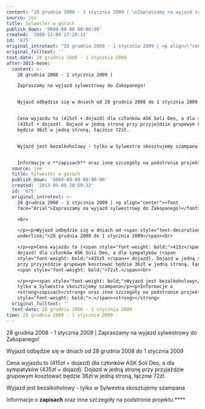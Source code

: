 ```yaml
---
content: "28 grudnia 2008 - 1 stycznia 2009 | \nZapraszamy na wyjazd sylwestrowy do Zakopanego!\n\nWyjazd odbędzie się w dniach od 28 grudnia 2008 do 1 stycznia 2009\n\nCena wyjazdu to (415zł + dojazd) dla członków ASK Soli Deo, a dla sympatyków (435zł + dojazd). Dojazd w jedną stronę przy przyjeździe grupowym kosztować będzie 36zł w jedną stroną, łącznie 72zł.\n\nWyjazd jest bezalkoholowy - tylko w Sylwestra skosztujemy szampana\n\nInformacje o **zapisach** oraz inne szczegóły na podstronie projektu.****\n\n<!--CONTENT FROM OLD SERVER (jos before 2013): 28 grudnia 2008 - 1 stycznia 2009 | \nZapraszamy na wyjazd sylwestrowy do Zakopanego!\n\r\n\n\r\nWyjazd odbędzie się w dniach od 28 grudnia 2008 do 1 stycznia 2009\n\r\nCena wyjazdu to (415zł + dojazd) dla członków ASK Soli Deo, a dla sympatyków (435zł + dojazd). Dojazd w jedną stronę przy przyjeździe grupowym kosztować będzie 36zł w jedną stroną, łącznie 72zł.\n\r\nWyjazd jest bezalkoholowy - tylko w Sylwestra skosztujemy szampana\n\nInformacje o **zapisach** oraz inne szczegóły na podstronie projektu.****          \n-->"
source: jos
title: Sylwester w górach
publish_down: '0000-00-00 00:00:00'
created: '2008-11-04 17:20:31'
id: '675'
original_introtext: "28 grudnia 2008 - 1 stycznia 2009 | <p align=\"center\"><font face=\"Arial\">Zapraszamy na wyjazd sylwestrowy do Zakopanego!</font><br>\r\n<br>\r\n</p><p>Wyjazd odbędzie się w dniach od <span style=\"text-decoration: underline;\">28 grudnia 2008 do 1 stycznia 2009</span><br>\r\n</p><p>Cena wyjazdu to (<span style=\"font-weight: bold;\">415z</span>ł + dojazd) dla członków ASK Soli Deo, a dla sympatyków (<span style=\"font-weight: bold;\">435zł </span>+ dojazd). Dojazd w jedną stronę przy przyjeździe grupowym kosztować będzie 36zł w jedną stroną, łącznie <span style=\"font-weight: bold;\">72zł.</span><br>\r\n</p><p><span style=\"font-weight: bold;\">Wyjazd jest bezalkoholowy</span> - tylko w Sylwestra skosztujemy szampana</p><p>Informacje o <strong>zapisach</strong> oraz inne szczegóły na podstronie projektu<span style=\"font-weight: bold;\">.</span><strong></strong>          "
original_fulltext: ''
text-date: 28 grudnia 2008 - 1 stycznia 2009
after-2013-move:
  content: >-
    28 grudnia 2008 - 1 stycznia 2009 | 

    Zapraszamy na wyjazd sylwestrowy do Zakopanego!


    Wyjazd odbędzie się w dniach od 28 grudnia 2008 do 1 stycznia 2009


    Cena wyjazdu to (415zł + dojazd) dla członków ASK Soli Deo, a dla sympatyków
    (435zł + dojazd). Dojazd w jedną stronę przy przyjeździe grupowym kosztować
    będzie 36zł w jedną stroną, łącznie 72zł.


    Wyjazd jest bezalkoholowy - tylko w Sylwestra skosztujemy szampana


    Informacje o **zapisach** oraz inne szczegóły na podstronie projektu.****
  source: jom
  title: Sylwester w górach
  publish_down: '0000-00-00 00:00:00'
  created: '2013-05-08 20:59:32'
  id: '675'
  original_introtext: >-
    28 grudnia 2008 - 1 stycznia 2009 | <p align="center"><font
    face="Arial">Zapraszamy na wyjazd sylwestrowy do Zakopanego!</font><br>

    <br>

    </p><p>Wyjazd odbędzie się w dniach od <span style="text-decoration:
    underline;">28 grudnia 2008 do 1 stycznia 2009</span><br>

    </p><p>Cena wyjazdu to (<span style="font-weight: bold;">415z</span>ł +
    dojazd) dla członków ASK Soli Deo, a dla sympatyków (<span
    style="font-weight: bold;">435zł </span>+ dojazd). Dojazd w jedną stronę
    przy przyjeździe grupowym kosztować będzie 36zł w jedną stroną, łącznie
    <span style="font-weight: bold;">72zł.</span><br>

    </p><p><span style="font-weight: bold;">Wyjazd jest bezalkoholowy</span> -
    tylko w Sylwestra skosztujemy szampana</p><p>Informacje o
    <strong>zapisach</strong> oraz inne szczegóły na podstronie projektu<span
    style="font-weight: bold;">.</span><strong></strong>
  original_fulltext: ''
  text-date: 28 grudnia 2008 - 1 stycznia 2009
time: 28 grudnia 2008 - 1 stycznia 2009
---
```

28 grudnia 2008 - 1 stycznia 2009 | 
Zapraszamy na wyjazd sylwestrowy do Zakopanego!

Wyjazd odbędzie się w dniach od 28 grudnia 2008 do 1 stycznia 2009

Cena wyjazdu to (415zł + dojazd) dla członków ASK Soli Deo, a dla sympatyków (435zł + dojazd). Dojazd w jedną stronę przy przyjeździe grupowym kosztować będzie 36zł w jedną stroną, łącznie 72zł.

Wyjazd jest bezalkoholowy - tylko w Sylwestra skosztujemy szampana

Informacje o **zapisach** oraz inne szczegóły na podstronie projektu.****

<!--CONTENT FROM OLD SERVER (jos before 2013): 28 grudnia 2008 - 1 stycznia 2009 | 
Zapraszamy na wyjazd sylwestrowy do Zakopanego!



Wyjazd odbędzie się w dniach od 28 grudnia 2008 do 1 stycznia 2009

Cena wyjazdu to (415zł + dojazd) dla członków ASK Soli Deo, a dla sympatyków (435zł + dojazd). Dojazd w jedną stronę przy przyjeździe grupowym kosztować będzie 36zł w jedną stroną, łącznie 72zł.

Wyjazd jest bezalkoholowy - tylko w Sylwestra skosztujemy szampana

Informacje o **zapisach** oraz inne szczegóły na podstronie projektu.****          
-->

<!--{{json:{"created_date":"2008-11-04 17:20:31","publish_down":"0000-00-00 00:00:00","id":"675"}}}-->